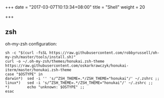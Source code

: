 +++
date = "2017-03-07T10:13:34+08:00"
title = "Shell"
weight = 20

+++

## zsh
oh-my-zsh configuration:
```
sh -c "$(curl -fsSL https://raw.githubusercontent.com/robbyrussell/oh-my-zsh/master/tools/install.sh)"
curl -o ~/.oh-my-zsh/themes/honukai.zsh-theme https://raw.githubusercontent.com/oskarkrawczyk/honukai-iterm/master/honukai.zsh-theme
case "$OSTYPE" in
darwin*)  sed -i '' 's/^ZSH_THEME=.*/ZSH_THEME="honukai"/' ~/.zshrc ;; 
linux*)   sed -i 's/^ZSH_THEME=.*/ZSH_THEME="honukai"/' ~/.zshrc ;;
*)        echo "unknown: $OSTYPE" ;;
esac
```    